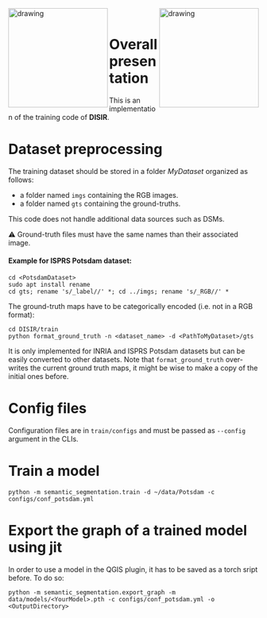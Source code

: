 


<img src="https://github.com/delair-ai/DISIR/blob/master/imgs/logo-delair.png" alt="drawing" width="200" align="left"/>

<img src="https://github.com/delair-ai/DISIR/blob/master/imgs/logo-onera.png" alt="drawing" width="200"  align="right"/>

<br />

# Overall presentation
This is an implementation of the training code of **DISIR**. 

# Dataset preprocessing
The training dataset should be stored in a folder *MyDataset* organized as follows:
 - a folder named `imgs` containing the RGB images.
 - a folder named `gts` containing the ground-truths.

This code does not handle additional data sources such as DSMs.

:warning: Ground-truth files must have the same names than their associated image.
    
#### Example for ISPRS Potsdam dataset:

```Shell
cd <PotsdamDataset>
sudo apt install rename
cd gts; rename 's/_label//' *; cd ../imgs; rename 's/_RGB//' *
```
The ground-truth maps have to be categorically encoded (i.e. not in a RGB format):
```Shell
cd DISIR/train
python format_ground_truth -n <dataset_name> -d <PathToMyDataset>/gts
```
It is only implemented for INRIA and ISPRS Potsdam datasets but can be easily converted to other datasets.
Note that `format_ground_truth` over-writes the current ground truth maps, it might be wise to make a copy of the initial ones before. 

# Config files

Configuration files are in `train/configs` and must be passed as `--config` argument in the CLIs. 

# Train a model

```Shell
python -m semantic_segmentation.train -d ~/data/Potsdam -c configs/conf_potsdam.yml
```

# Export the graph of a trained model using jit
In order to use a model in the QGIS plugin, it has to be saved as a torch sript before. To do so:
```Shell
python -m semantic_segmentation.export_graph -m data/models/<YourModel>.pth -c configs/conf_potsdam.yml -o <OutputDirectory>
```
